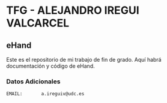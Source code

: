 # TFG - ALEJANDRO IREGUI VALCARCEL
## eHand

Este es el repositorio de mi trabajo de fin de grado. Aquí habrá documentación y código de eHand.

### Datos Adicionales
    EMAIL:       a.ireguiv@udc.es
   
   

